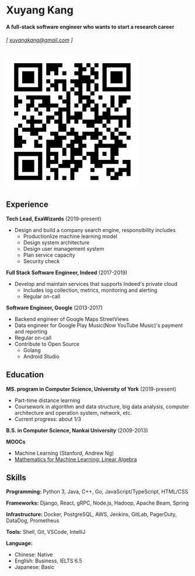Xuyang Kang
======

#### A full-stack software engineer who wants to start a research career
###### [ [xuyangkang@gmail.com](mailto:xuyangkang@gmail.com) ]
![](qr-code-resume.png)

Experience
---------
**Tech Lead, ExaWizards** (2019-present)

- Design and build a company search engine, responsibility includes
  - Productionlize machine learning model
  - Design system architecture
  - Design user management system 
  - Plan service capacity
  - Security check

**Full Stack Software Engineer, Indeed** (2017-2019)

- Develop and maintain services that supports Indeed's private cloud
  - Includes log collection, metrics, monitoring and alerting
  - Regular on-call

**Software Engineer, Google** (2013-2017)

- Backend engineer of Google Maps StreetViews
- Data engineer for Google Play Music(Now YouTube Music)'s payment and reporting
- Regular on-call
- Contribute to Open Source
  - Golang
  - Android Studio


Education
---------
**MS. program in Computer Science, University of York** (2019-present)

- Part-time distance learning
- Coursework in algorithm and data structure, big data analysis, computer architecture and operation system, network, etc.
- Current progress: about 1/3

**B.S. in Computer Science, Nankai University** (2009-2013)

**MOOCs**

- Machine Learning (Stanford, Andrew Ng)
- [Mathematics for Machine Learning: Linear Algebra](https://coursera.org/share/f7b2a5490da199784863314e386667aa)


Skills
------
**Programming:** Python 3, Java, C++, Go, JavaScript/TypeScript, HTML/CSS

**Frameworks:** Django, React, gRPC, Node.js, Hadoop, Apache Beam, Spring

**Infrastructure:** Docker, PostgreSQL, AWS, Jenkins, GitLab, PagerDuty, DataDog, Prometheus

**Tools:** Shell, Git, VSCode, IntelliJ

**Language:**

- Chinese: Native
- English: Business, IELTS 6.5
- Japanese: Basic
